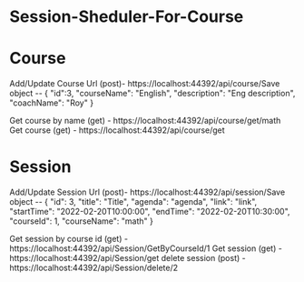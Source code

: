 # Session-Sheduler-For-Course

# Course
Add/Update Course Url (post)- https://localhost:44392/api/course/Save
object -- 
{
	"id":3,
"courseName": "English",
"description": "Eng description",
"coachName": "Roy"
}

Get course by name (get) - https://localhost:44392/api/course/get/math
Get course (get) - https://localhost:44392/api/course/get


# Session
Add/Update Session Url (post)- https://localhost:44392/api/session/Save
object -- 
{
"id": 3,
"title": "Title",
"agenda": "agenda",
"link": "link",
"startTime": "2022-02-20T10:00:00",
"endTime": "2022-02-20T10:30:00",
"courseId": 1,
"courseName": "math"
}

Get session by course id (get) -https://localhost:44392/api/Session/GetByCourseId/1
Get session (get) - https://localhost:44392/api/Session/get
delete session (post) - https://localhost:44392/api/Session/delete/2
